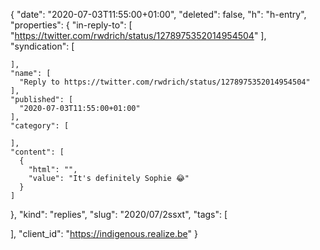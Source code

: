 {
  "date": "2020-07-03T11:55:00+01:00",
  "deleted": false,
  "h": "h-entry",
  "properties": {
    "in-reply-to": [
      "https://twitter.com/rwdrich/status/1278975352014954504"
    ],
    "syndication": [

    ],
    "name": [
      "Reply to https://twitter.com/rwdrich/status/1278975352014954504"
    ],
    "published": [
      "2020-07-03T11:55:00+01:00"
    ],
    "category": [

    ],
    "content": [
      {
        "html": "",
        "value": "It's definitely Sophie 😂"
      }
    ]
  },
  "kind": "replies",
  "slug": "2020/07/2ssxt",
  "tags": [

  ],
  "client_id": "https://indigenous.realize.be"
}
